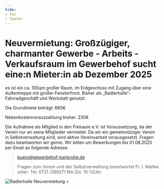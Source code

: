 ```yaml
---
hide:
- toc
- footer
---
```


# Neuvermietung: Großzügiger, charmanter Gewerbe - Arbeits - Verkaufsraum im Gewerbehof sucht eine:n Mieter:in ab Dezember 2025

es ist ein ca. 105qm großer Raum, im Erdgeschoss mit Zugang über eine
Außentreppe mit großer Fensterfront. Bisher als „Radlerhalle“- Fahrradgeschäft und
Werkstatt genutzt.

Die Grundmiete beträgt: 660€

Nebenkostenvorauszahlung bisher: 230€

Die Aufnahme als Mitglied in den Freiraum e.V. ist Voraussetzung, da der Verein nur an
seine Mitglieder vermietet. Da wir ein gemeinnütziger Verein in Selbstverwaltung sind,
wird aktive Vereinsarbeit vorausgesetzt. Fragen dazu beantworten wir gerne.
Wir bitten um Bewerbungen bis 01.08.2025 per Email an folgende Adresse:

> buero@gewerbehof-karlsruhe.de

> Fragen zum Verein und der Selbstverwaltung beantwortet
> Fr. I. Maltke unter: Tel: 0721 /389371 Mo-Do: 10-12Uhr

![Radlerhalle Neuvermietung <](https://gewerbehof-karlsruhe.de/img/Radlerhalle.png)

